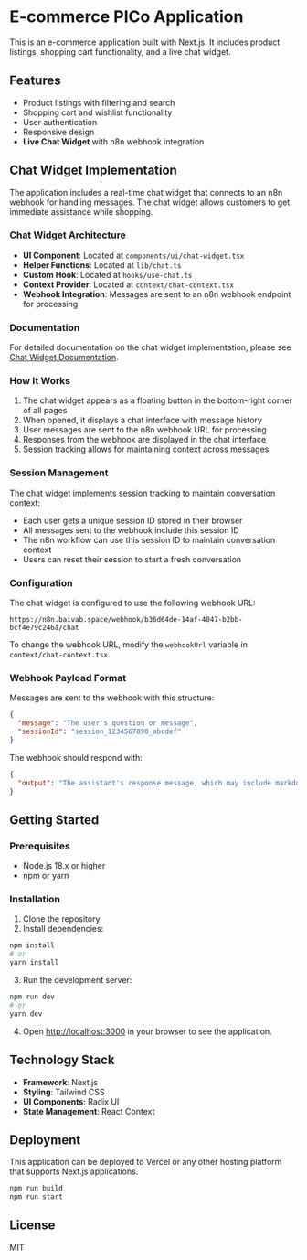 # E-commerce PICo Application

This is an e-commerce application built with Next.js. It includes product listings, shopping cart functionality, and a live chat widget.

## Features

- Product listings with filtering and search
- Shopping cart and wishlist functionality
- User authentication
- Responsive design
- **Live Chat Widget** with n8n webhook integration

## Chat Widget Implementation

The application includes a real-time chat widget that connects to an n8n webhook for handling messages. The chat widget allows customers to get immediate assistance while shopping.

### Chat Widget Architecture

- **UI Component**: Located at `components/ui/chat-widget.tsx`
- **Helper Functions**: Located at `lib/chat.ts`
- **Custom Hook**: Located at `hooks/use-chat.ts`
- **Context Provider**: Located at `context/chat-context.tsx`
- **Webhook Integration**: Messages are sent to an n8n webhook endpoint for processing

### Documentation

For detailed documentation on the chat widget implementation, please see [Chat Widget Documentation](docs/CHAT_WIDGET.md).

### How It Works

1. The chat widget appears as a floating button in the bottom-right corner of all pages
2. When opened, it displays a chat interface with message history
3. User messages are sent to the n8n webhook URL for processing
4. Responses from the webhook are displayed in the chat interface
5. Session tracking allows for maintaining context across messages

### Session Management

The chat widget implements session tracking to maintain conversation context:

- Each user gets a unique session ID stored in their browser
- All messages sent to the webhook include this session ID
- The n8n workflow can use this session ID to maintain conversation context
- Users can reset their session to start a fresh conversation

### Configuration

The chat widget is configured to use the following webhook URL:

```
https://n8n.baivab.space/webhook/b36d64de-14af-4047-b2bb-bcf4e79c246a/chat
```

To change the webhook URL, modify the `webhookUrl` variable in `context/chat-context.tsx`.

### Webhook Payload Format

Messages are sent to the webhook with this structure:

```json
{
  "message": "The user's question or message",
  "sessionId": "session_1234567890_abcdef"
}
```

The webhook should respond with:

```json
{
  "output": "The assistant's response message, which may include markdown formatting"
}
```

## Getting Started

### Prerequisites

- Node.js 18.x or higher
- npm or yarn

### Installation

1. Clone the repository
2. Install dependencies:

```bash
npm install
# or
yarn install
```

3. Run the development server:

```bash
npm run dev
# or
yarn dev
```

4. Open [http://localhost:3000](http://localhost:3000) in your browser to see the application.

## Technology Stack

- **Framework**: Next.js
- **Styling**: Tailwind CSS
- **UI Components**: Radix UI
- **State Management**: React Context

## Deployment

This application can be deployed to Vercel or any other hosting platform that supports Next.js applications.

```bash
npm run build
npm run start
```

## License

MIT

